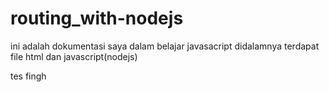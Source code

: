 # routing_with-nodejs
ini adalah dokumentasi saya dalam belajar javasacript 
 didalamnya terdapat file html dan javascript(nodejs)


tes fingh
